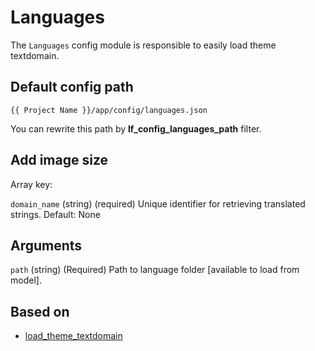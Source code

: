Languages
===

The `Languages` config module is responsible to easily load theme textdomain. 

Default config path
---
`{{ Project Name }}/app/config/languages.json`

You can rewrite this path by __lf\_config\_languages\_path__ filter.

Add image size
---
Array key: 

`domain_name` (string) (required) Unique identifier for retrieving translated strings.
Default: None

Arguments
---

`path`
(string) (Required) Path to language folder [available to load from model]. 

## Based on
* [load\_theme\_textdomain](https://codex.wordpress.org/Function_Reference/load_theme_textdomain)
